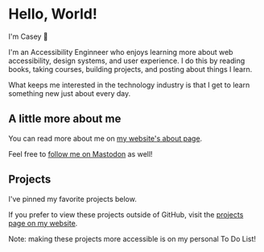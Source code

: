 # Hello, World!

I'm Casey 👋

I'm an Accessibility Enginneer who enjoys learning more about web accessibility, design systems, and user experience. I do this by reading books, taking courses, building projects, and posting about things I learn.

What keeps me interested in the technology industry is that I get to learn something new just about every day.

## A little more about me

You can read more about me on [my website's about page](https://www.caseyocampo.com/about/).

Feel free to <a rel="me" href="https://mastodon.social/@caseyocampo">follow me on Mastodon</a> as well!

## Projects

I've pinned my favorite projects below.

If you prefer to view these projects outside of GitHub, visit the [projects page on my website](https://www.caseyocampo.com/projects). 

Note: making these projects more accessible is on my personal To Do List!
